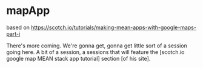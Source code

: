 # mapApp
based on https://scotch.io/tutorials/making-mean-apps-with-google-maps-part-i

There's more coming. We're gonna get, gonna get little sort of a session going here. 
A bit of a session, a sessions that will feature the [scotch.io google map MEAN stack app tutorial] section [of his site].
